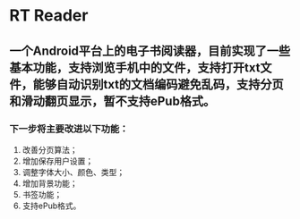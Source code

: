 # RT Reader #
## 一个Android平台上的电子书阅读器，目前实现了一些基本功能，支持浏览手机中的文件，支持打开txt文件，能够自动识别txt的文档编码避免乱码，支持分页和滑动翻页显示，暂不支持ePub格式。 ##
### 下一步将主要改进以下功能： ###
  1. 改善分页算法；
  1. 增加保存用户设置；
  1. 调整字体大小、颜色、类型；
  1. 增加背景功能；
  1. 书签功能；
  1. 支持ePub格式。
